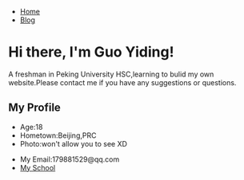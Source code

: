 <!DOCTYPE html>
<html lang="zh-cn">
    <head>
       <meta charset="utf-8"/>
        <title>Guo"s Personal Page</title>
        <link rel="stylesheet" type="text/css" href="/css/main.css">
    </head>
    <body>
        <nav>
            <ul>
                <li><a href="https://123ddvdv.github.io//">Home</a></li>
                <li><a href="https://user.qzone.qq.com/179881529?source=namecardhoverqzone">Blog</a></li>
            </ul>
        </nav>
        <div class="container">
            <div class="blurb">
                <h1>Hi there, I'm Guo Yiding!</h1>
                <p>A freshman in Peking University HSC,learning to bulid my own website.Please contact me if you have any suggestions or questions.
                <h2>My Profile</h2>
                <ul>
                    <li>Age:18</li>
                    <li>Hometown:Beijing,PRC</li>
                    <li>Photo:won't allow you to see XD</li>
                </ul>
            </div><!-- /.blurb -->
        </div><!-- /.container -->
        <footer>
            <ul>
                <li>My Email:179881529@qq.com</li>
                <li><a href="https://www.pku.edu.cn/">My School</a></li>
            </ul>
        </footer>
    </body>
</html>

